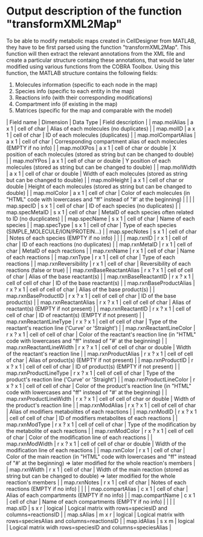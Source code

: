 # Output description of the function "transformXML2Map"

To be able to modify metabolic maps created in CellDesigner from MATLAB,
they have to be first parsed using the function "transformXML2Map".
This function will then extract the relevant annotations from the XML file
and create a particular structure containg these annotations, that would
be later modified using various functions from the COBRA Toolbox.
Using this function, the MATLAB structure contains the following fields:

1.  Molecules information (specific to each node in the map)
2.  Species info (specific to each entity in the map)
3.  Reactions info (with their corresponding modifications)
4.  Compartment info (if existing in the map)
5.  Matrices (specific for the map and comparable with the model)


| Field name | Dimension | Data Type | Field description |
| map.molAlias | a x 1 | cell of char | Alias of each molecules (no duplicates) |
| map.molID | a x 1 | cell of char | ID of each molecules (duplicates) |
| map.molCompartAlias | a x 1 | cell of char | Corresponding compartment alias of each molecules (EMPTY if no info) |
| map.molXPos | a x 1 | cell of char or double | X position of each molecules (stored as string but can be changed to double) |
| map.molYPos | a x 1 | cell of char or double | Y position of each molecules (stored as string but can be changed to double) |
| map.molWidth | a x 1 | cell of char or double | Width of each molecules (stored as string but can be changed to double) |
| map.molHeight | a x 1 | cell of char or double | Height of each molecules (stored as string but can be changed to double) |
| map.molColor | a x 1 | cell of char | Color of each molecules (in "HTML" code with lowercases and "ff" instead of "#' at the beginning) |
| |
| map.specID | s x 1 | cell of char | ID of each species (no duplicates) |
| map.specMetaID | s x 1 | cell of char | MetaID of each species often related to ID (no ducplicates) |
| map.specName | s x 1 | cell of char | Name of each species |
| map.specType | s x 1 | cell of char | Type of each species (SIMPLE_MOLECULE/ION/PROTEIN...) |
| map.specNotes | s x 1 | cell of char | Notes of each species (EMPTY if no info) |
| |
| map.rxnID | r x 1 | cell of char | ID of each reactions (no duplicates) |
| map.rxnMetaID | r x 1 | cell of char | MetaID of each reactions |
| map.rxnName | r x 1 | cell of char | Name of each reactions |
| map.rxnType | r x 1 | cell of char | Type of each reactions |
| map.rxnReversibility | r x 1 | cell of char | Reversibility of each reactions (false or true) |
| map.rxnBaseReactantAlias | r x ? x 1 | cell of cell of char | Alias of the base reactant(s) |
| map.rxnBaseReactantID | r x ? x 1 | cell of cell of char | ID of the base reactant(s) |
| map.rxnBaseProductAlias | r x ? x 1 | cell of cell of char | Alias of the base product(s) |
| map.rxnBaseProductID | r x ? x 1 | cell of cell of char | ID of the base product(s) |
| map.rxnReactantAlias | r x ? x 1 | cell of cell of char | Alias of reactant(s) (EMPTY if not present) |
| map.rxnReactantID | r x ? x 1 | cell of cell of char | ID of reactant(s) (EMPTY if not present) |
| map.rxnReactantLineType | r x ? x 1 | cell of cell of char | Type of the reactant's reaction line ('Curve' or 'Straight') |
| map.rxnReactantLineColor | r x ? x 1 | cell of cell of char | Color of the reactant's reaction line (in "HTML" code with lowercases and "ff" instead of "#' at the beginning) |
| map.rxnReactantLineWidth | r x ? x 1 | cell of cell of char or double | Width of the reactant's reaction line |
| map.rxnProductAlias | r x ? x 1 | cell of cell of char | Alias of product(s) (EMPTY if not present) |
| map.rxnProductID | r x ? x 1 | cell of cell of char | ID of product(s) (EMPTY if not present) |
| map.rxnProductLineType | r x ? x 1 | cell of cell of char | Type of the product's reaction line ('Curve' or 'Straight') |
| map.rxnProductLineColor | r x ? x 1 | cell of cell of char | Color of the product's reaction line (in "HTML" code with lowercases and "ff" instead of "#' at the beginning) |
| map.rxnProductLineWidth | r x ? x 1 | cell of cell of char or double | Width of the product's reaction line |
| map.rxnModAlias | r x ? x 1 | cell of cell of char | Alias of modifiers metabolites of each reactions |
| map.rxnModID | r x ? x 1 | cell of cell of char | ID of modifiers metabolites of each reactions |
| map.rxnModType | r x ? x 1 | cell of cell of char | Type of the modification by the metabolite of each reactions |
| map.rxnModColor | r x ? x 1 | cell of cell of char | Color of the modification line of each reactions |
| map.rxnModWidth | r x ? x 1 | cell of cell of char or double | Width of the modification line of each reactions |
| map.rxnColor | r x 1 | cell of char | Color of the main reaction (in "HTML" code with lowercases and "ff" instead of "#' at the beginning) => later modified for the whole reaction's members |
| map.rxnWidth | r x 1 | cell of char | Width of the main reaction (stored as string but can be changed to double) => later modified for the whole reaction's members |
| map.rxnNotes | r x 1 | cell of char | Notes of each reactions (EMPTY if no info) |
| |
| map.compartAlias | c x 1 | cell of char | Alias of each compartments (EMPTY if no info) |
| map.compartName | c x 1 | cell of char | Name of each compartments (EMPTY if no info) |
| |
| map.sID | s x r | logical | Logical matrix with rows=speciesID and columns=reactionsID |
| map.sAlias | m x r | logical | Logical matrix with rows=speciesAlias and columns=reactionsID |
| map.idAlias | s x m | logical | Logical matrix widh rows=speciesID and columns=speciesAlias |
